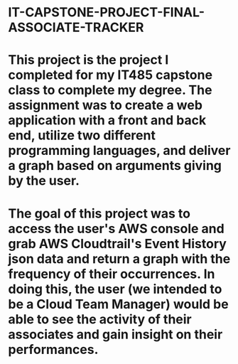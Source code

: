 # IT-CAPSTONE-PROJECT-FINAL-ASSOCIATE-TRACKER


# This project is the project I completed for my IT485 capstone class to complete my degree. The assignment was to create a web application with a front and back end, utilize two different programming languages, and deliver a graph based on arguments giving by the user.


# The goal of this project was to access the user's AWS console and grab AWS Cloudtrail's Event History json data and return a graph with the frequency of their occurrences. In doing this, the user (we intended to be a Cloud Team Manager) would be able to see the activity of their associates and gain insight on their performances. 
